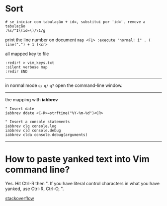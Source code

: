 Sort
====


```
# se iniciar com tabulação + id=, substitui por 'id=', remove a tabulação
:%s/^I\(id=\)/\1/g
```

print the line number on document
`map <F1> :execute "normal! i" . ( line(".") + 1 )<cr>`



all mapped key to file
```
:redir! > vim_keys.txt
:silent verbose map
:redir END
```

***
in normal mode
`q:` `q/` `q?` open the command-line window.

***

the mapping with **iabbrev**

```
" Insert date
iabbrev ddate <C-R>=strftime("%Y-%m-%d")<CR>

" Insert a console statements
iabbrev clg console.log
iabbrev cld console.debug
iabbrev clda console.debug(arguments)
```


***

# How to paste yanked text into Vim command line?

Yes. Hit Ctrl-R then ". If you have literal control characters in what you have yanked, use Ctrl-R, Ctrl-O, ".

[stackoverflow](http://stackoverflow.com/questions/3997078/how-to-paste-yanked-text-into-vim-command-line)
